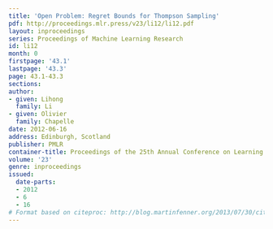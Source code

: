 ```yaml
---
title: 'Open Problem: Regret Bounds for Thompson Sampling'
pdf: http://proceedings.mlr.press/v23/li12/li12.pdf
layout: inproceedings
series: Proceedings of Machine Learning Research
id: li12
month: 0
firstpage: '43.1'
lastpage: '43.3'
page: 43.1-43.3
sections: 
author:
- given: Lihong
  family: Li
- given: Olivier
  family: Chapelle
date: 2012-06-16
address: Edinburgh, Scotland
publisher: PMLR
container-title: Proceedings of the 25th Annual Conference on Learning Theory
volume: '23'
genre: inproceedings
issued:
  date-parts:
  - 2012
  - 6
  - 16
# Format based on citeproc: http://blog.martinfenner.org/2013/07/30/citeproc-yaml-for-bibliographies/
---
```

